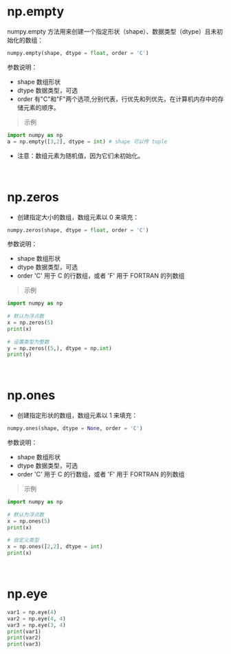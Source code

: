 
&emsp;
# np.empty
numpy.empty 方法用来创建一个指定形状（shape）、数据类型（dtype）且未初始化的数组：
```python
numpy.empty(shape, dtype = float, order = 'C')
```
参数说明：

- shape	数组形状
- dtype	数据类型，可选
- order	有"C"和"F"两个选项,分别代表，行优先和列优先，在计算机内存中的存储元素的顺序。

>示例
```python
import numpy as np 
a = np.empty([3,2], dtype = int) # shape 可以传 tuple
```
- 注意：数组元素为随机值，因为它们未初始化。

&emsp;
# np.zeros
- 创建指定大小的数组，数组元素以 0 来填充：
```python
numpy.zeros(shape, dtype = float, order = 'C')
```
参数说明：

- shape	数组形状
- dtype	数据类型，可选
- order	'C' 用于 C 的行数组，或者 'F' 用于 FORTRAN 的列数组
>示例
```python
import numpy as np
 
# 默认为浮点数
x = np.zeros(5) 
print(x)
 
# 设置类型为整数
y = np.zeros((5,), dtype = np.int) 
print(y)
```


&emsp;
# np.ones
- 创建指定形状的数组，数组元素以 1 来填充：
```python
numpy.ones(shape, dtype = None, order = 'C')
```
参数说明：

- shape	数组形状
- dtype	数据类型，可选
- order	'C' 用于 C 的行数组，或者 'F' 用于 FORTRAN 的列数组

>示例
```python
import numpy as np
 
# 默认为浮点数
x = np.ones(5) 
print(x)
 
# 自定义类型
x = np.ones([2,2], dtype = int)
print(x)
```


&emsp;
# np.eye

```py
var1 = np.eye(4)
var2 = np.eye(4, 4)
var3 = np.eye(3, 4)
print(var1)
print(var2)
print(var3)
```